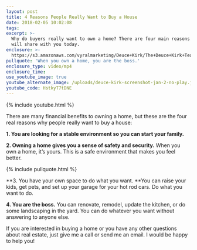 ```yaml
---
layout: post
title: 4 Reasons People Really Want to Buy a House
date: 2018-02-05 10:02:08
tags:
excerpt: >-
  Why do buyers really want to own a home? There are four main reasons that I
  will share with you today.
enclosure: >-
  https://s3.amazonaws.com/vyralmarketing/Deuce+Kirk/The+Deuce+Kirk+Team-+4+Reasons+People+Buy.mp4
pullquote: 'When you own a home, you are the boss.'
enclosure_type: video/mp4
enclosure_time:
use_youtube_image: true
youtube_alternate_image: /uploads/deuce-kirk-screenshot-jan-2-no-play.jpg
youtube_code: HstkyT7tDNE
---
```



{% include youtube.html %}

There are many financial benefits to owning a home, but these are the four real reasons why people really want to buy a house:

**1. You are looking for a stable environment so you can start your family.**

**2. Owning a home gives you a sense of safety and security.** When you own a home, it’s yours. This is a safe environment that makes you feel better.

{% include pullquote.html %}

**3. You have your own space to do what you want.&nbsp;**You can raise your kids, get pets, and set up your garage for your hot rod cars. Do what you want to do.

**4. You are the boss.** You can renovate, remodel, update the kitchen, or do some landscaping in the yard. You can do whatever you want without answering to anyone else.

If you are interested in buying a home or you have any other questions about real estate, just give me a call or send me an email. I would be happy to help you!